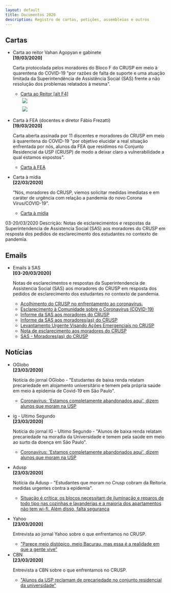 ```yaml
---
layout: default
title: Documentos 2020
description: Registro de cartas, petições, assembleias e outros
---
```


<!--
Em href="" colocar dentro das aspas o link
do arquivo seja no drive ou no próprio github
LEMBRE-SE SEMPRE DE TORNÁ-LO PÚBLICO
-->

## Cartas
<ul>
	<li>Carta ao reitor Vahan Agopyan e gabinete</li>
	<b>[19/03/2020]</b>
	<p>Carta protocolada pelos moradores do Bloco F do CRUSP em meio à quarentena do COVID-19 "por razões de falta de suporte e uma atuação limitada da Superintendência de Assistência Social (SAS) frente a não resolução dos problemas relatados à mesma".</p>
	<ul>
		<li><a href="https://drive.google.com/open?id=1r1KNRLiOqFpINm9027zI-j36EMauxwSM" target="_blank">Carta ao Reitor [alt F4]</a></li>
		<div class = "row">
			<div class = "column" style="width:100%"><img src="./imagens/foto_entrega_da_carta_10_03_2020.jpeg"></div>
			<div class = "column" style="width:100%"><img src="./imagens/carta_ao_reitor_assinada.jpeg"></div>
		</div>
	</ul>
	<p></p>
	<li>Carta à FEA (docentes e diretor Fábio Frezatti)</li>
	<b>[19/03/2020]</b>
	<p>Carta aberta assinada por 11 discentes e moradores do CRUSP em meio à quarentena do COVID-19 "por objetivo elucidar a real situação enfrentada por nós, alunos da FEA que residimos no Conjunto Residencial da USP (CRUSP) de modo a deixar claro a vulnerabilidade a qual estamos expostos".</p>
	<ul>
		<li><a href="https://drive.google.com/open?id=1A5d8OMffGuRoEbMazpvRVR98j4wH-xL0" target="_blank">Carta à FEA</a></li>
	</ul>
	<p></p>
	<li>Carta à mídia</li>
	<b>[22/03/2020]</b>
	<p>"Nós, moradores do CRUSP, viemos solicitar medidas imediatas e em caráter de urgência com relação a pandemia do novo Corona Vírus/COVID-19".</p>
	<ul>
		<li><a href="https://drive.google.com/open?id=1J8PdplpnlIPub8qlrdgFfzr-Hn1y-2fh" target="_blank">Carta à mídia</a></li>
	</ul>
</ul>
03-20/03/2020
Descrição: Notas de esclarecimentos e respostas da Superintendencia de Assistencia Social (SAS) aos moradores do CRUSP em resposta dos pedidos de esclarecimento dos estudantes no contexto de pandemia.

## Emails
<ul>
	<li>Emails à SAS</li>
	<b>[03-20/03/2020]</b>
	<p>Notas de esclarecimentos e respostas da Superintendencia de Assistencia Social (SAS) aos moradores do CRUSP em resposta dos pedidos de esclarecimento dos estudantes no contexto de pandemia.</p>
	<ul>
		<li><a href="https://drive.google.com/file/d/1o934nJMxlLpLmxY1qYJCJY4V0Ro7w_p7/preview" target="_blank">Acolhimento do CRUSP no enfrentamento ao coronavírus.</a></li>
		<li><a href="https://drive.google.com/file/d/1RVBvHMvWdDMas9EqIe9lliWbyumjDOHe/preview" target="_blank">Esclarecimento à Comunidade sobre o Coronavírus (COVID-19)</a></li>
		<li><a href="https://drive.google.com/open?id=1dhCL_zpO66KoXs3AxLu22G6A0GtX4-V8/preview" target="_blank">Informe da SAS aos moradores do CRUSP</a></li>
		<li><a href="https://drive.google.com/open?id=1Mci3q5kwl67KseSzEs-ZlR4in_Uqw3xd/preview" target="_blank">Informe da SAS aos moradores(as) do CRUSP</a></li>
		<li><a href="https://drive.google.com/open?id=1UAF9udSf1Pa6QaiGZ0c-nUSlm7h6t1HC/preview" target="_blank">Levantamento Urgente Visando Ações Emergenciais no CRUSP</a></li>
		<li><a href="https://drive.google.com/open?id=19O7nu9HjL-HjnN8xpfQSQzO0FI30Du2t/preview" target="_blank">Nota de esclarecimento aos moradores do CRUSP</a></li>
		<li><a href="https://drive.google.com/open?id=1UVUWtM3dr6c3tRhqd2PNYy-gK8VFgW2d/preview" target="_blank">SAS - Moradores(as) do CRUSP</a></li>
	</ul>
</ul>

## Notícias
<ul>
	<li>OGlobo</li>
	<b>[23/03/2020]</b>
	<p>Notícia do jornal OGlobo - "Estudantes de baixa renda relatam precariedade em alojamento universitário e temem pela própria saúde em meio à epidemia de Covid-19 em São Paulo".</p>
	<ul>
		<li><a href="https://oglobo.globo.com/sociedade/coronavirus-estamos-completamente-abandonados-aqui-dizem-alunos-que-moram-na-usp-24323012?fbclid=IwAR1iV4bvVxpBZF99mNhjWG81dfSfh7PjHh5p7JGOyZkGlirLLtmQQV5XNh8" target="_blank">Coronavírus: 'Estamos completamente abandonados aqui', dizem alunos que moram na USP</a></li>
	</ul>
</ul>

<ul>
	<li>ig - Ultimo Segundo</li>
	<b>[23/03/2020]</b>
	<p>Notícia do jornal IG - Ultimo Segundo - "Alunos de baixa renda relatam precariedade na moradia da Universidade e temem pela saúde em meio ao surto da doença em São Paulo".</p>
	<ul>
		<li><a href="https://ultimosegundo.ig.com.br/educacao/2020-03-23/estamos-completamente-abandonados-aqui-dizem-estudantes-que-moram-na-usp.html" target="_blank">Coronavírus: 'Estamos completamente abandonados aqui', dizem alunos que moram na USP</a></li>
	</ul>
</ul>

<ul>
	<li>Adusp</li>
	<b>[23/03/2020]</b>
	<p>Notícia da Adusp - "Estudantes que moram no Crusp cobram da Reitoria medidas urgentes contra a epidemia".</p>
	<ul>
		<li><a href="https://www.adusp.org.br/index.php/defesauniv/3596-estudantes-que-moram-no-crusp-cobram-da-reitoria-medidas-urgentes-contra-a-epidemia" target="_blank">Situação é crítica: os blocos necessitam de iluminação e reparos de todo tipo nas cozinhas e lavanderias e a maioria dos apartamentos não tem wi-fi. Além disso, falta segurança</a></li>
	</ul>
</ul>

<ul>
	<li>Yahoo</li>
	<b>[23/03/2020]</b>
	<p>Entrevista ao jornal Yahoo sobre o que enfrentamos no CRUSP.</p>
	<ul>
		<li><a href="https://br.noticias.yahoo.com/coronavirus-estudantes-de-baixa-renda-que-moram-na-usp-relatam-abandono-em-meio-a-pandemia-140538167.html" target="_blank">"Parece meio distópico, meio Bacurau, mas essa é a realidade em que a gente vive”</a></li>
	</ul>
	<li>CBN</li>
	<b>[23/03/2020]</b>
	<p>Entrevista a CBN sobre o que enfrentamos no CRUSP.</p>
	<ul>
		<li><a href="https://cbn.globoradio.globo.com/media/audio/295887/alunos-da-usp-reclamam-de-precariedade-no-conjunto.htm" target="_blank">"Alunos da USP reclamam de precariedade no conjunto residencial da universidade”</a></li>
	</ul>
</ul>





<style>
 /* Three image containers (use 25% for four, and 50% for two, etc) */
.column {
  float: left;
  width: 50% !important;
  padding: 5px;
}

/* Clear floats after image containers */
.row::after {
  content: "";
  clear: both;
  display: table;
}
</style>
